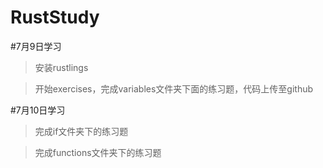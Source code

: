 # RustStudy

#7月9日学习

> 安装rustlings

> 开始exercises，完成variables文件夹下面的练习题，代码上传至github

#7月10日学习

> 完成if文件夹下的练习题

> 完成functions文件夹下的练习题
